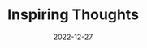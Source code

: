 ---
slug: thought-for-the-day
title: "Inspiring Thoughts"
date: 2022-12-27
excerpt: 'What was thought impossible has happened and what is thought possible has not yet happened but it certainly will happen.'
tags: [Inspiration, Motivation, Quotes, Thoughts]
---